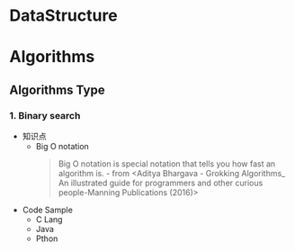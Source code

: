 # DataStructure

# Algorithms
## Algorithms Type
  ### 1. Binary search
  * 知识点
     + Big O notation
       >Big O notation is special notation that tells you how fast an algorithm is. - from <Aditya Bhargava - Grokking Algorithms_ An illustrated guide for programmers and other curious people-Manning Publications (2016)>
  * Code Sample
     + C Lang
     + Java
     + Pthon

